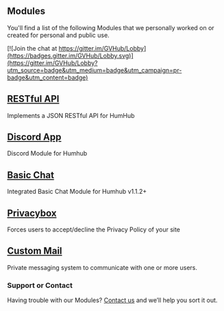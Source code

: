 ## Modules
You'll find a list of the following Modules that we personally worked on or created for personal and public use.

[![Join the chat at https://gitter.im/GVHub/Lobby](https://badges.gitter.im/GVHub/Lobby.svg)](https://gitter.im/GVHub/Lobby?utm_source=badge&utm_medium=badge&utm_campaign=pr-badge&utm_content=badge)

## [RESTful API](https://github.com/GreenVolume/humhub-RESTful-API)
Implements a JSON RESTful API for HumHub

## [Discord App](https://github.com/GreenVolume/humhub-discordapp-module)
Discord Module for Humhub

## [Basic Chat](https://github.com/GreenVolume/humhub-BasicChat-module)
Integrated Basic Chat Module for Humhub v1.1.2+

## [Privacybox](https://github.com/GreenVolume/humhub-modules-privacybox)
Forces users to accept/decline the Privacy Policy of your site

## [Custom Mail](https://github.com/GreenVolume/Custom-Humhub-Mail-Module)
Private messaging system to communicate with one or more users.

### Support or Contact
Having trouble with our Modules? [Contact us](mailto:tsuharusarah@gmail.com) and we’ll help you sort it out.
